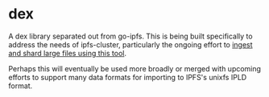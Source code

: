 # dex
A dex library separated out from go-ipfs.  This is being built specifically to address the needs of ipfs-cluster, particularly the ongoing effort to [ingest and shard large files using this tool](https://github.com/ipfs/notes/issues/278).

Perhaps this will eventually be used more broadly or merged with upcoming efforts to support many data formats for importing to IPFS's unixfs IPLD format.
